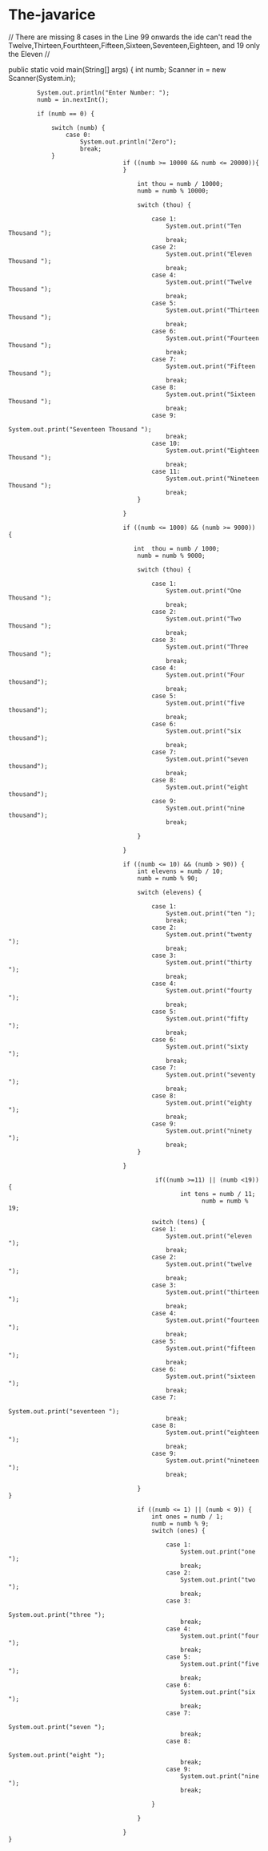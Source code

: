 # The-javarice
// There are missing 8 cases in the Line 99 onwards the ide can't read the Twelve,Thirteen,Fourthteen,Fifteen,Sixteen,Seventeen,Eighteen, and 19 only the Eleven //


public static void main(String[] args) {
	      int numb;
	        Scanner in = new Scanner(System.in);

	        System.out.println("Enter Number: ");
	        numb = in.nextInt();

	        if (numb == 0) {

	            switch (numb) {
	                case 0:
	                    System.out.println("Zero");
	                    break;  
	            }
	                                if ((numb >= 10000 && numb <= 20000)){
	                                }
	                                
	                                    int thou = numb / 10000;
	                                    numb = numb % 10000;

	                                    switch (thou) {

	                                        case 1:
	                                            System.out.print("Ten Thousand ");
	                                            break;
	                                        case 2:
	                                            System.out.print("Eleven Thousand ");
	                                            break;
	                                        case 4:
	                                            System.out.print("Twelve Thousand ");
	                                            break;
	                                        case 5:
	                                            System.out.print("Thirteen Thousand ");
	                                            break;
	                                        case 6:
	                                            System.out.print("Fourteen Thousand ");
	                                            break;
	                                        case 7:
	                                            System.out.print("Fifteen Thousand ");
	                                            break;
	                                        case 8:
	                                            System.out.print("Sixteen Thousand ");
	                                            break;
	                                        case 9:
	                                            System.out.print("Seventeen Thousand ");
	                                            break;
	                                        case 10:
	                                            System.out.print("Eighteen Thousand ");
	                                            break;
	                                        case 11:
	                                            System.out.print("Nineteen Thousand ");
	                                            break;
	                                    }

	                                }

	                                if ((numb <= 1000) && (numb >= 9000)) {

	                                   int  thou = numb / 1000;
	                                    numb = numb % 9000;

	                                    switch (thou) {

	                                        case 1:
	                                            System.out.print("One Thousand ");
	                                            break;
	                                        case 2:
	                                            System.out.print("Two Thousand ");
	                                            break;
	                                        case 3:
	                                            System.out.print("Three Thousand ");
	                                            break;
	                                        case 4:
	                                            System.out.print("Four thousand");
	                                            break;
	                                        case 5:
	                                            System.out.print("five thousand");
	                                            break;
	                                        case 6:
	                                            System.out.print("six thousand");
	                                            break;
	                                        case 7:
	                                            System.out.print("seven thousand");
	                                            break;
	                                        case 8:
	                                            System.out.print("eight thousand");
	                                        case 9:
	                                            System.out.print("nine thousand");
	                                            break;
	                               
	                                    }

	                                }

	                                if ((numb <= 10) && (numb > 90)) {
	                                    int elevens = numb / 10;
	                                    numb = numb % 90;

	                                    switch (elevens) {

	                                        case 1:
	                                            System.out.print("ten ");
	                                            break;
	                                        case 2:
	                                            System.out.print("twenty ");
	                                            break;
	                                        case 3:
	                                            System.out.print("thirty ");
	                                            break;
	                                        case 4:
	                                            System.out.print("fourty ");
	                                            break;
	                                        case 5:
	                                            System.out.print("fifty ");
	                                            break;
	                                        case 6:
	                                            System.out.print("sixty ");
	                                            break;
	                                        case 7:
	                                            System.out.print("seventy ");
	                                            break;
	                                        case 8:
	                                            System.out.print("eighty ");
	                                            break;
	                                        case 9:
	                                            System.out.print("ninety ");
	                                            break;
	                                    }
	  
	                                }
	                                       
	                                         if((numb >=11) || (numb <19)){
	                                                int tens = numb / 11;
	                                                      numb = numb % 19;
	                              
	                                        switch (tens) {
	                                        case 1:
	                                            System.out.print("eleven ");
	                                            break;
	                                        case 2:
	                                            System.out.print("twelve ");
	                                            break;
	                                        case 3:
	                                            System.out.print("thirteen ");
	                                            break;
	                                        case 4:
	                                            System.out.print("fourteen ");
	                                            break;
	                                        case 5:
	                                            System.out.print("fifteen ");
	                                            break;
	                                        case 6:
	                                            System.out.print("sixteen ");
	                                            break;
	                                        case 7:
	                                            System.out.print("seventeen ");
	                                            break;
	                                        case 8:
	                                            System.out.print("eighteen ");
	                                            break;
	                                        case 9:
	                                            System.out.print("nineteen ");
	                                            break;
	                                            
	                                    }
	}
	                                
	                                    if ((numb <= 1) || (numb < 9)) {
	                                        int ones = numb / 1;
	                                        numb = numb % 9;
	                                        switch (ones) {

	                                            case 1:
	                                                System.out.print("one ");
	                                                break;
	                                            case 2:
	                                                System.out.print("two ");
	                                                break;
	                                            case 3:
	                                                System.out.print("three ");
	                                                break;
	                                            case 4:
	                                                System.out.print("four ");
	                                                break;
	                                            case 5:
	                                                System.out.print("five ");
	                                                break;
	                                            case 6:
	                                                System.out.print("six ");
	                                                break;
	                                            case 7:
	                                                System.out.print("seven ");
	                                                break;
	                                            case 8:
	                                                System.out.print("eight ");
	                                                break;
	                                            case 9:
	                                                System.out.print("nine ");
	                                                break;

	                                        }

	                                    }

	                                }
	}
